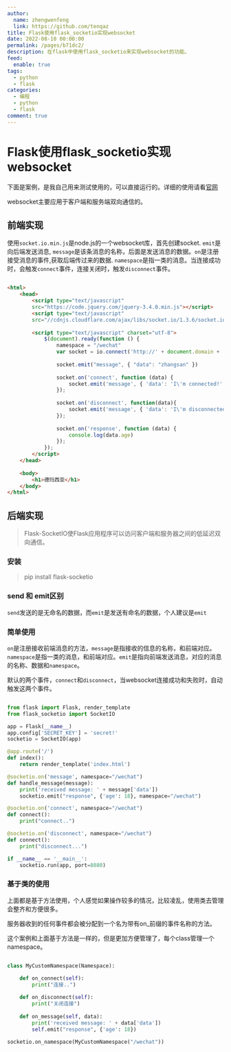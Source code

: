 ```yaml
---
author: 
  name: zhengwenfeng
  link: https://github.com/tenqaz
title: Flask使用flask_socketio实现websocket
date: 2022-08-10 00:00:00
permalink: /pages/b71dc2/
description: 在flask中使用flask_socketio来实现websocket的功能。
feed: 
  enable: true
tags: 
  - python
  - flask
categories: 
  - 编程
  - python
  - flask
comment: true
---
```



# Flask使用flask_socketio实现websocket

下面是案例，是我自己用来测试使用的，可以直接运行的。详细的使用请看[官网](https://flask-socketio.readthedocs.io/en/latest/)

websocket主要应用于客户端和服务端双向通信的。
<!-- more -->

## 前端实现

使用`socket.io.min.js`是node.js的一个websocket库，首先创建socket. `emit`是向后端发送消息, `message`是该条消息的名称，后面是发送消息的数据。`on`是注册接受消息的事件,获取后端传过来的数据. `namespace`是指一类的消息。当连接成功时，会触发`connect`事件，连接关闭时，触发`disconnect`事件。

```html

<html>
    <head>
        <script type="text/javascript"
        src="https://code.jquery.com/jquery-3.4.0.min.js"></script>
        <script type="text/javascript"
        src="//cdnjs.cloudflare.com/ajax/libs/socket.io/1.3.6/socket.io.min.js"></script>
        
        <script type="text/javascript" charset="utf-8">
            $(document).ready(function () {
                namespace = "/wechat"
                var socket = io.connect('http://' + document.domain + ':' + location.port + namespace);
                
                socket.emit("message", { "data": "zhangsan" })
                
                socket.on('connect', function (data) {
                    socket.emit('message', { 'data': 'I\'m connected!' });
                });
                
                socket.on('disconnect', function(data){
                    socket.emit('message', { 'data': 'I\'m disconnected!' });
                });
                    
                socket.on('response', function (data) {
                    console.log(data.age)
                });
            });
        </script>
    </head>
    
    <body>
        <h1>德玛西亚</h1>
    </body>
</html>
```


## 后端实现

> Flask-SocketIO使Flask应用程序可以访问客户端和服务器之间的低延迟双向通信。
>


### 安装

> pip install flask-socketio
>


### send 和 emit区别

`send`发送的是无命名的数据，而`emit`是发送有命名的数据，个人建议是`emit`


### 简单使用

`on`是注册接收前端消息的方法，`message`是指接收的信息的名称，和前端对应。`namespace`是指一类的消息，和前端对应。`emit`是指向前端发送消息，对应的消息的名称、数据和`namespace`。

默认的两个事件，`connect`和`disconnect`，当websocket连接成功和失败时，自动触发这两个事件。

```python

from flask import Flask, render_template
from flask_socketio import SocketIO

app = Flask(__name__)
app.config['SECRET_KEY'] = 'secret!'
socketio = SocketIO(app)

@app.route('/')
def index():
    return render_template('index.html')

@socketio.on('message', namespace="/wechat")
def handle_message(message):
    print('received message: ' + message['data'])
    socketio.emit("response", {'age': 18}, namespace="/wechat")

@socketio.on('connect', namespace="/wechat")
def connect():
    print("connect..")

@socketio.on('disconnect', namespace="/wechat")
def connect():
    print("disconnect...")

if __name__ == '__main__':
    socketio.run(app, port=8080)
```


### 基于类的使用

上面都是基于方法使用，个人感觉如果操作较多的情况，比较凌乱，使用类去管理会整齐和方便很多。

服务器收到的任何事件都会被分配到一个名为带有on_前缀的事件名称的方法。

这个案例和上面基于方法是一样的，但是更加方便管理了，每个class管理一个namespace。

```python

class MyCustomNamespace(Namespace):

    def on_connect(self):
        print("连接..")
        
    def on_disconnect(self):
        print("关闭连接")
        
    def on_message(self, data):
        print('received message: ' + data['data'])
        self.emit("response", {'age': 18})
    
socketio.on_namespace(MyCustomNamespace("/wechat"))
```
